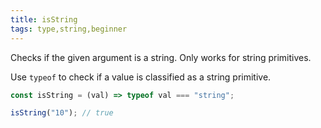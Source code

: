 ```yaml
---
title: isString
tags: type,string,beginner
---
```


Checks if the given argument is a string. Only works for string primitives.

Use `typeof` to check if a value is classified as a string primitive.

```js
const isString = (val) => typeof val === "string";
```

```js
isString("10"); // true
```
